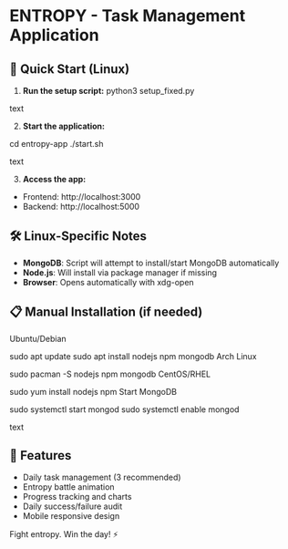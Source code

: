 # ENTROPY - Task Management Application

## 🚀 Quick Start (Linux)

1. **Run the setup script:**
python3 setup_fixed.py

text

2. **Start the application:**

cd entropy-app
./start.sh

text

3. **Access the app:**
- Frontend: http://localhost:3000
- Backend: http://localhost:5000

## 🛠️ Linux-Specific Notes

- **MongoDB**: Script will attempt to install/start MongoDB automatically
- **Node.js**: Will install via package manager if missing
- **Browser**: Opens automatically with xdg-open

## 📋 Manual Installation (if needed)

Ubuntu/Debian

sudo apt update
sudo apt install nodejs npm mongodb
Arch Linux

sudo pacman -S nodejs npm mongodb
CentOS/RHEL

sudo yum install nodejs npm
Start MongoDB

sudo systemctl start mongod
sudo systemctl enable mongod

text

## 🎯 Features
- Daily task management (3 recommended)
- Entropy battle animation
- Progress tracking and charts  
- Daily success/failure audit
- Mobile responsive design

Fight entropy. Win the day! ⚡

